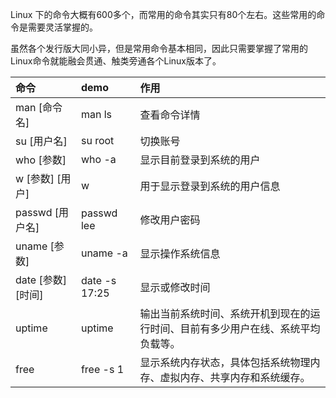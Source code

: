 Linux 下的命令大概有600多个，而常用的命令其实只有80个左右。这些常用的命令是需要灵活掌握的。

虽然各个发行版大同小异，但是常用命令基本相同，因此只需要掌握了常用的Linux命令就能融会贯通、触类旁通各个Linux版本了。

| 命令 | demo | 作用 |
| :--- | :--- | :--- |
| man \[命令名\] | man ls | 查看命令详情 |
| su \[用户名\] | su root | 切换账号 |
| who \[参数\] | who -a | 显示目前登录到系统的用户 |
| w \[参数\] \[用户\] | w | 用于显示登录到系统的用户信息 |
| passwd \[用户名\] | passwd lee | 修改用户密码 |
| uname \[参数\] | uname -a | 显示操作系统信息 |
| date \[参数\] \[时间\] | date -s 17:25 | 显示或修改时间 |
| uptime | uptime | 输出当前系统时间、系统开机到现在的运行时间、目前有多少用户在线、系统平均负载等。 |
| free | free -s 1 | 显示系统内存状态，具体包括系统物理内存、虚拟内存、共享内存和系统缓存。 |



